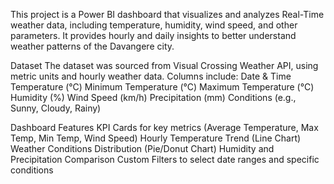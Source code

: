 This project is a Power BI dashboard that visualizes and analyzes Real-Time weather data, including temperature, humidity, wind speed, and other parameters. It provides hourly and daily insights to better understand weather patterns of the Davangere city.

Dataset
The dataset was sourced from Visual Crossing Weather API, using metric units and hourly weather data.
Columns include:
Date & Time
Temperature (°C)
Minimum Temperature (°C)
Maximum Temperature (°C)
Humidity (%)
Wind Speed (km/h)
Precipitation (mm)
Conditions (e.g., Sunny, Cloudy, Rainy)

Dashboard Features
KPI Cards for key metrics (Average Temperature, Max Temp, Min Temp, Wind Speed)
Hourly Temperature Trend (Line Chart)
Weather Conditions Distribution (Pie/Donut Chart)
Humidity and Precipitation Comparison
Custom Filters to select date ranges and specific conditions

